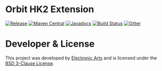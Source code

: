 Orbit HK2 Extension
============
[![Release](https://img.shields.io/github/release/orbit/orbit-hk2.svg)](https://github.com/orbit/orbit-hk2/releases)
[![Maven Central](https://img.shields.io/maven-central/v/cloud.orbit/orbit-hk2.svg)](https://repo1.maven.org/maven2/cloud/orbit/orbit-hk2/)
[![Javadocs](https://img.shields.io/maven-central/v/cloud.orbit/orbit-hk2.svg?label=javadocs)](http://www.javadoc.io/doc/cloud.orbit/orbit-hk2)
[![Build Status](https://img.shields.io/travis/orbit/orbit-hk2.svg)](https://travis-ci.org/orbit/orbit-hk2)
[![Gitter](https://img.shields.io/badge/style-Join_Chat-ff69b4.svg?style=flat&label=gitter)](https://gitter.im/orbit/orbit?utm_source=badge&utm_medium=badge&utm_campaign=pr-badge)

Developer & License
======
This project was developed by [Electronic Arts](http://www.ea.com) and is licensed under the [BSD 3-Clause License](LICENSE).
